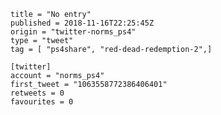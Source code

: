 ```
title = "No entry"
published = 2018-11-16T22:25:45Z
origin = "twitter-norms_ps4"
type = "tweet"
tag = [ "ps4share", "red-dead-redemption-2",]

[twitter]
account = "norms_ps4"
first_tweet = "1063558772386406401"
retweets = 0
favourites = 0
```

<p class='image'><img src='https://mnf.m17s.net/2018/11/16/DsKFELtX4AAeaV-.jpg' alt=''></p>

